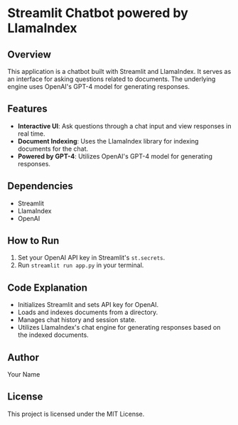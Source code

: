 
# Streamlit Chatbot powered by LlamaIndex

## Overview

This application is a chatbot built with Streamlit and LlamaIndex. It serves as an interface for asking questions related to documents. The underlying engine uses OpenAI's GPT-4 model for generating responses.

## Features

- **Interactive UI**: Ask questions through a chat input and view responses in real time.
- **Document Indexing**: Uses the LlamaIndex library for indexing documents for the chat.
- **Powered by GPT-4**: Utilizes OpenAI's GPT-4 model for generating responses.

## Dependencies

- Streamlit
- LlamaIndex
- OpenAI

## How to Run

1. Set your OpenAI API key in Streamlit's `st.secrets`.
2. Run `streamlit run app.py` in your terminal.

## Code Explanation

- Initializes Streamlit and sets API key for OpenAI.
- Loads and indexes documents from a directory.
- Manages chat history and session state.
- Utilizes LlamaIndex's chat engine for generating responses based on the indexed documents.

## Author

Your Name

## License

This project is licensed under the MIT License.

